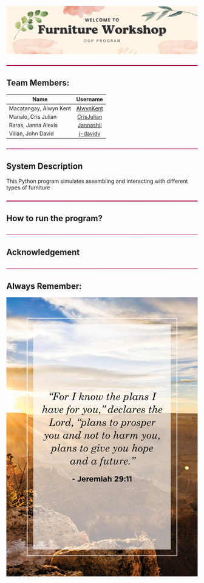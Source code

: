 ![alt text](https://github.com/y-kent/CS121LabAct3CS1203Group5/blob/master/Banner..png "banner.")

![alt text](https://github.com/y-kent/CS121LabAct3CS1203Group5/blob/master/BorderLine.gif "border")

## Team Members:
| Name                   | Username                                    | 
| ---------------------- | :-----------------------------------------: |
| Macatangay, Alwyn Kent | [AlwynKent](https://github.com/y-kent)      | 
| Manalo, Cris Julian    | [CrisJulian](https://github.com/CrisJulian) | 
| Raras, Janna Alexis    | [Jannashii](https://github.com/Jannashii)   |
| Villan, John David     | [j-davidv](https://github.com/j-davidv)     |

![alt text](https://github.com/y-kent/CS121LabAct3CS1203Group5/blob/master/BorderLine.gif "border")
## System Description
This Python program simulates assembling and interacting with different types of furniture

![alt text](https://github.com/y-kent/CS121LabAct3CS1203Group5/blob/master/BorderLine.gif "border")

## How to run the program?

![alt text](https://github.com/y-kent/CS121LabAct3CS1203Group5/blob/master/BorderLine.gif "border")

## Acknowledgement

![alt text](https://github.com/y-kent/CS121LabAct3CS1203Group5/blob/master/BorderLine.gif "border")

## Always Remember:
![alt text](bible-verses-about-hope-1-1585157294-1.jpg) 
